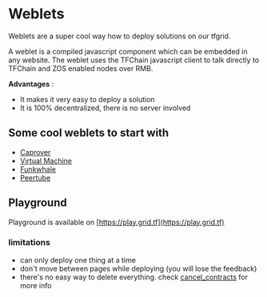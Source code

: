 # Weblets

Weblets are a super cool way how to deploy solutions on our tfgrid.

A weblet is a compiled javascript component which can be embedded in any website.
The weblet uses the TFChain javascript client to talk directly to TFChain and ZOS enabled nodes over RMB.

__Advantages__ :

- It makes it very easy to deploy a solution
- It is 100% decentralized, there is no server involved

## Some cool weblets to start with

- [Caprover](weblets_caprover)
- [Virtual Machine](weblets_vm)
- [Funkwhale](weblets_funkwhale)
- [Peertube](weblets_peertube)


## Playground

Playground is available on [https://play.grid.tf](https://play.grid.tf)

### limitations
- can only deploy one thing at a time
- don't move between pages while deploying (you will lose the feedback)
- there's no easy way to delete everything. check [cancel_contracts](cancel_contracts) for more info